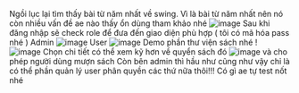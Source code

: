 Ngồi lục lại tìm thấy bài từ năm nhất về swing. Vì là bài từ năm nhất nên nó còn nhiều vấn đề ae nào thấy ổn dùng tham khảo nhé 
![image](https://github.com/user-attachments/assets/6e81226d-d498-4643-a665-07cf90fbdc95)
Sau khi đăng nhập sẽ check role để đưa đến giao diện phù hợp ( tôi có mã hóa pass nhé ) 
Admin
![image](https://github.com/user-attachments/assets/a5d65189-3beb-43d9-a37f-4fa125a0bd28)
User
![image](https://github.com/user-attachments/assets/ec8f0dbd-b9fc-48c0-9819-c23296ded774)
Demo  phần thư viện sách nhé !
![image](https://github.com/user-attachments/assets/b14cf501-712b-432f-95cc-01bf7ec0fe61)
Chọn chi tiết có thể xem kỹ hơn về quyển sách đó 
![image](https://github.com/user-attachments/assets/f58ee921-b887-4bbe-b288-889da561060e)
và cho phép người dùng mượn sách 
Còn bên admin thì hầu như cũng như vậy chỉ là có thể phần quản lý user phân quyền các thứ nữa thôi!!!
Có gì ae tự test nốt nhé 

